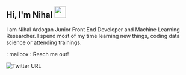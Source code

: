 ## Hi, I'm Nihal <img src="https://user-images.githubusercontent.com/1303154/88677602-1635ba80-d120-11ea-84d8-d263ba5fc3c0.gif" width="30px">
I am Nihal Ardogan Junior Front End Developer and Machine Learning Researcher. I spend most of my time learning new things, coding data science or attending trainings.

: mailbox : Reach me out!

![Twitter URL](https://img.shields.io/twitter/url?color=white&label=nihalino&logoColor=blue&style=social&url=https%3A%2F%2Ftwitter.com%2Fnihalino)
